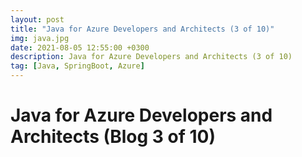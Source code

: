 ```yaml
---
layout: post
title: "Java for Azure Developers and Architects (3 of 10)"
img: java.jpg
date: 2021-08-05 12:55:00 +0300
description: Java for Azure Developers and Architects (3 of 10)
tag: [Java, SpringBoot, Azure]
---
```


# Java for Azure Developers and Architects (Blog 3 of 10)
